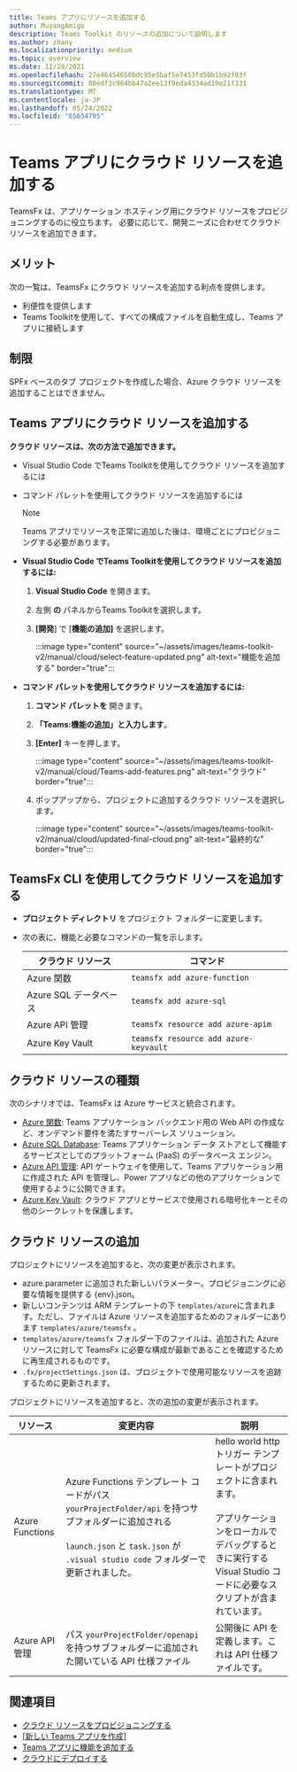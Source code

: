 ```yaml
---
title: Teams アプリにリソースを追加する
author: MuyangAmigo
description: Teams Toolkit のリソースの追加について説明します
ms.author: zhany
ms.localizationpriority: medium
ms.topic: overview
ms.date: 11/29/2021
ms.openlocfilehash: 27e46454658bdc95e5baf5e7453fd50b1b92f03f
ms.sourcegitcommit: 80edf3c964bb47a2ee13f9eda4334ad19e21f331
ms.translationtype: MT
ms.contentlocale: ja-JP
ms.lasthandoff: 05/24/2022
ms.locfileid: "65654795"
---
```

# <a name="add-cloud-resources-to-teams-app"></a>Teams アプリにクラウド リソースを追加する

TeamsFx は、アプリケーション ホスティング用にクラウド リソースをプロビジョニングするのに役立ちます。 必要に応じて、開発ニーズに合わせてクラウド リソースを追加できます。

## <a name="advantages"></a>メリット

次の一覧は、TeamsFx にクラウド リソースを追加する利点を提供します。

* 利便性を提供します
* Teams Toolkitを使用して、すべての構成ファイルを自動生成し、Teams アプリに接続します

## <a name="limitation"></a>制限

SPFx ベースのタブ プロジェクトを作成した場合、Azure クラウド リソースを追加することはできません。

## <a name="add-cloud-resources"></a>Teams アプリにクラウド リソースを追加する

**クラウド リソースは、次の方法で追加できます。**

* Visual Studio Code でTeams Toolkitを使用してクラウド リソースを追加するには
* コマンド パレットを使用してクラウド リソースを追加するには

  > [!NOTE]
  > Teams アプリでリソースを正常に追加した後は、環境ごとにプロビジョニングする必要があります。
  
* **Visual Studio Code でTeams Toolkitを使用してクラウド リソースを追加するには:**

   1. **Visual Studio Code** を開きます。
   1. 左側 **の** パネルからTeams Toolkitを選択します。
   1. **[開発**] で [**機能の追加]** を選択します。

        :::image type="content" source="~/assets/images/teams-toolkit-v2/manual/cloud/select-feature-updated.png" alt-text="機能を追加する" border="true":::

* **コマンド パレットを使用してクラウド リソースを追加するには:**

   1. **コマンド パレットを** 開きます。
   1. **「Teams:機能の追加」と入力します**。
   1. **[Enter]** キーを押します。

        :::image type="content" source="~/assets/images/teams-toolkit-v2/manual/cloud/Teams-add-features.png" alt-text="クラウド" border="true":::

   1. ポップアップから、プロジェクトに追加するクラウド リソースを選択します。

        :::image type="content" source="~/assets/images/teams-toolkit-v2/manual/cloud/updated-final-cloud.png" alt-text="最終的な" border="true":::

## <a name="add-cloud-resources-using-teamsfx-cli"></a>TeamsFx CLI を使用してクラウド リソースを追加する

* **プロジェクト ディレクトリ** をプロジェクト フォルダーに変更します。
* 次の表に、機能と必要なコマンドの一覧を示します。

  |クラウド リソース|コマンド|
  |---------------|----------|
  | Azure 関数|`teamsfx add azure-function`|
  | Azure SQL データベース|`teamsfx add azure-sql`|
  | Azure API 管理|`teamsfx resource add azure-apim`|
  | Azure Key Vault|`teamsfx resource add azure-keyvault`|

## <a name="types-of-cloud-resources"></a>クラウド リソースの種類

次のシナリオでは、TeamsFx は Azure サービスと統合されます。

- [Azure 関数](/azure/azure-functions/functions-overview): Teams アプリケーション バックエンド用の Web API の作成など、オンデマンド要件を満たすサーバーレス ソリューション。
- [Azure SQL Database](/azure/azure-sql/database/sql-database-paas-overview): Teams アプリケーション データ ストアとして機能するサービスとしてのプラットフォーム (PaaS) のデータベース エンジン。
- [Azure API 管理](deploy.md): API ゲートウェイを使用して、Teams アプリケーション用に作成された API を管理し、Power アプリなどの他のアプリケーションで使用するように公開できます。
- [Azure Key Vault](/azure/key-vault/general/overview): クラウド アプリとサービスで使用される暗号化キーとその他のシークレットを保護します。

## <a name="add-cloud-resources"></a>クラウド リソースの追加

プロジェクトにリソースを追加すると、次の変更が表示されます。

- azure.parameter に追加された新しいパラメーター。プロビジョニングに必要な情報を提供する {env}.json。
- 新しいコンテンツは ARM テンプレートの下 `templates/azure`に含まれます。ただし、ファイルは Azure リソースを追加するためのフォルダーにあります `templates/azure/teamsfx` 。
- `templates/azure/teamsfx` フォルダー下のファイルは、追加された Azure リソースに対して TeamsFx に必要な構成が最新であることを確認するために再生成されるものです。
- `.fx/projectSettings.json` は、プロジェクトで使用可能なリソースを追跡するために更新されます。

プロジェクトにリソースを追加すると、次の追加の変更が表示されます。

|リソース|変更内容|説明|
|---------------|---------------|-----------------------------|
|Azure Functions|Azure Functions テンプレート コードがパス `yourProjectFolder/api` を持つサブフォルダーに追加される</br></br>`launch.json` と `task.json` が `.visual studio code` フォルダーで更新されました。| hello world http トリガー テンプレートがプロジェクトに含まれます。</br></br> アプリケーションをローカルでデバッグするときに実行する Visual Studio コードに必要なスクリプトが含まれています。|
|Azure API 管理|パス `yourProjectFolder/openapi` を持つサブフォルダーに追加された開いている API 仕様ファイル|公開後に API を定義します。これは API 仕様ファイルです。|

## <a name="see-also"></a>関連項目

* [クラウド リソースをプロビジョニングする](provision.md)
* [[新しい Teams アプリを作成]](create-new-project.md)
* [Teams アプリに機能を追加する](add-capability.md)
* [クラウドにデプロイする](deploy.md)